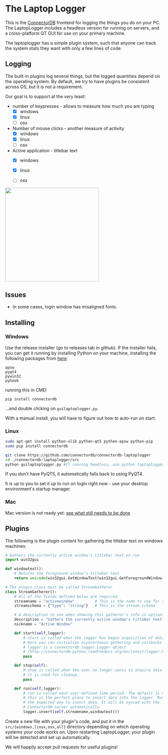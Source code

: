 The Laptop Logger
==================

This is the [ConnectorDB](https://connectordb.github.io) frontend for logging the things you do on your PC. The LaptopLogger includes a headless version for running on servers, and a cross-platform QT GUI for use on your primary machine.

The laptoplogger has a simple plugin system, such that anyone can track the system stats they want with only a few lines of code.

## Logging
The built-in plugins log several things, but the logged quantities depend on the operating system.
By default, we try to have plugins be consistent across OS, but it is not a requirement.

Our goal is to support at the very least:
- number of keypresses - allows to measure how much you are typing
	- [x] windows
	- [x] linux
	- [ ] osx
- Number of mouse clicks - another measure of activity
	- [x] windows
	- [x] linux
	- [ ] osx
- Active application - titlebar text
	- [x] windows
	- [x] linux
	- [ ] osx


<img src="https://raw.githubusercontent.com/connectordb/connectordb-laptoplogger/master/laptoplogger.png" width="300"/>


## Issues
- In some cases, login window has misaligned fonts.

## Installing

### Windows
Use the release installer (go to releases tab in github). If the installer fails, you can get it running
by installing Python on your machine, installing the following packages from [here](http://www.lfd.uci.edu/~gohlke/pythonlibs/):
```
apsw
pyqt4
pywin32
pyhook
```

running this in CMD:
```
pip install connectordb
```

...and double clicking on `guilaptoplogger.py`.

With a manual install, you will have to figure out how to auto-run on start.

### Linux

```bash
sudo apt-get install python-xlib python-qt5 python-apsw python-pip
sudo pip install connectordb

git clone https://github.com/connectordb/connectordb-laptoplogger
cd ./connectordb-laptoplogger/src
python guilaptoplogger.py #If running headless, use python laptoplogger.py
```

If you don't have PyQT5, it automatically falls back to using PyQT4.

It is up to you to set it up to run on login right now - use your desktop environment's startup manager.

### Mac

Mac version is not ready yet: [see what still needs to be done](https://github.com/connectordb/connectordb-laptoplogger/issues/2)

## Plugins

The following is the plugin content for gathering the titlebar text on windows machines:

```python
# Gathers the currently active window's titlebar text on run
import win32gui

def windowtext():
	# Returns the foreground window's titlebar text
	return unicode(win32gui.GetWindowText(win32gui.GetForegroundWindow()),errors="ignore")

# The plugin class must be called StreamGatherer
class StreamGatherer():
	# All of the fields defined below are required.
	streamname = "activewindow"         # This is the name to use for the stream
	streamschema = {"type": "string"}   # This is the stream schema

	# A description to use when showing this gatherer's info in options
	description = "Gathers the currently active window's titlebar text"
	nickname = "Active Window"

	def start(self,logger):
		# start is called when the logger has begun acquisition of data.
		# Here you can initialize asynchronous gathering and callbacks
		# logger is a connectordb.logger.Logger object
		# (http://connectordb-python.readthedocs.org/en/latest/logger.html)
		pass

	def stop(self):
		# stop is called when the user no longer wants to acquire data from your plugin.
		# it is used for cleanup.
		pass

	def run(self,logger):
		# run is called each user-defined time period. The default is once a minute.
		# this is the perfect place to insert data into the logger. Running logger.insert is
		# the expected way to insert data. It will be synced with the
		# ConnectorDB server automatically.
		logger.insert(self.streamname,windowtext())

```

Create a new file with your plugin's code, and put it in the `src/{windows,linux,osx,all}` directory depending on which operating systems your code works on. Upon restarting LaptopLogger, your plugin will be detected and set up automatically.

We will happily accept pull requests for useful plugins!
